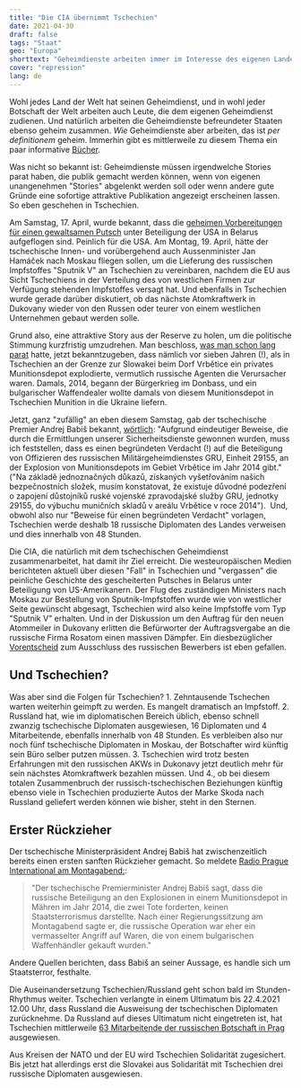 ```yaml
---
title: "Die CIA übernimmt Tschechien"
date: 2021-04-30
draft: false
tags: "Staat"
geo: "Europa"
shorttext: "Geheimdienste arbeiten immer im Interesse des eigenen Landes, manchmal aber zum Schaden von Freunden."
cover: "repression"
lang: de
---
```


Wohl jedes Land der Welt hat seinen Geheimdienst, und in wohl jeder Botschaft der Welt arbeiten auch Leute, die dem eigenen Geheimdienst zudienen. Und natürlich arbeiten die Geheimdienste befreundeter Staaten ebenso geheim zusammen. *Wie* Geheimdienste aber arbeiten, das ist *per definitionem* geheim. Immerhin gibt es mittlerweile zu diesem Thema ein paar informative [Bücher](https://www.npr.org/2019/09/09/758989641/the-cias-secret-quest-for-mind-control-torture-lsd-and-a-poisoner-in-chief?t=1596386167187 "The CIA's Secret Quest For Mind Control: Torture, LSD And A Poisoner In Chief").

Was nicht so bekannt ist: Geheimdienste müssen irgendwelche Stories parat haben, die publik gemacht werden können, wenn von eigenen unangenehmen "Stories" abgelenkt werden soll oder wenn andere gute Gründe eine sofortige attraktive Publikation angezeigt erscheinen lassen. So eben geschehen in Tschechien.

Am Samstag, 17. April, wurde bekannt, dass die [geheimen Vorbereitungen für einen gewaltsamen Putsch](https://www.mdr.de/nachrichten/welt/politik/lukaschenko-anschlag-auf-belarus-praesident-verhindert-100.html "Geheimdienste: Anschlag auf Lukaschenko vereitelt") unter Beteiligung der USA in Belarus aufgeflogen sind. Peinlich für die USA. Am Montag, 19. April, hätte der tschechische Innen- und vorübergehend auch Aussenminister Jan Hamáček nach Moskau fliegen sollen, um die Lieferung des russischen Impfstoffes "Sputnik V" an Tschechien zu vereinbaren, nachdem die EU aus Sicht Tschechiens in der Verteilung des von westlichen Firmen zur Verfügung stehenden Impfstoffes versagt hat. Und ebenfalls in Tschechien wurde gerade darüber diskutiert, ob das nächste Atomkraftwerk in Dukovany wieder von den Russen oder teurer von einem westlichen Unternehmen gebaut werden solle. 

Grund also, eine attraktive Story aus der Reserve zu holen, um die politische Stimmung kurzfristig umzudrehen. Man beschloss, [was man schon lang parat](https://english.radio.cz/former-military-intelligence-chief-expulsion-18-russian-spies-biggest-problem-8715237 "Former military intelligence chief on expulsion of 18 Russian spies") hatte, jetzt bekanntzugeben, dass nämlich vor sieben Jahren (!), als in Tschechien an der Grenze zur Slowakei beim Dorf Vrbětice ein privates Munitionsdepot explodierte, vermutlich russische Agenten die Verursacher waren. Damals, 2014, begann der Bürgerkrieg im Donbass, und ein bulgarischer Waffendealer wollte damals von diesem Munitionsdepot in Tschechien Munition in die Ukraine liefern. 

Jetzt, ganz "zufällig" an eben diesem Samstag, gab der tschechische Premier Andrej Babiš bekannt, [wörtlich](https://ct24.ceskatelevize.cz/domaci/3299339-do-vybuchu-municniho-arealu-ve-vrbeticich-byly-podle-zjisteni-ceskych-bezpecnostnich "Do výbuchu ve Vrběticích byli zapojení ruští agenti, oznámil Babiš. Česko jich osmnáct vyhostí"): "Aufgrund eindeutiger Beweise, die durch die Ermittlungen unserer Sicherheitsdienste gewonnen wurden, muss ich feststellen, dass es einen begründeten Verdacht (!) auf die Beteiligung von Offizieren des russischen Militärgeheimdienstes GRU, Einheit 29155, an der Explosion von Munitionsdepots im Gebiet Vrbětice im Jahr 2014 gibt." ("Na základě jednoznačných důkazů, získaných vyšetřováním našich bezpečnostních složek, musím konstatovat, že existuje důvodné podezření o zapojení důstojníků ruské vojenské zpravodajské služby GRU, jednotky 29155, do výbuchu muničních skladů v areálu Vrbětice v roce 2014").  Und, obwohl also nur "Beweise für einen begründeten Verdacht" vorlagen, Tschechien werde deshalb 18 russische Diplomaten des Landes verweisen und dies innerhalb von 48 Stunden.

Die CIA, die natürlich mit dem tschechischen Geheimdienst zusammenarbeitet, hat damit ihr Ziel erreicht. Die westeuropäischen Medien berichteten aktuell über diesen "Fall" in Tschechien und "vergassen" die peinliche Geschichte des gescheiterten Putsches in Belarus unter Beteiligung von US-Amerikanern. Der Flug des zuständigen Ministers nach Moskau zur Bestellung von Sputnik-Impfstoffen wurde wie von westlicher Seite gewünscht abgesagt, Tschechien wird also keine Impfstoffe vom Typ "Sputnik V" erhalten. Und in der Diskussion um den Auftrag für den neuen Atommeiler in Dukovany erlitten die Befürworter der Auftragsvergabe an die russische Firma Rosatom einen massiven Dämpfer. Ein diesbezüglicher [Vorentscheid](https://www.euractiv.com/section/politics/short_news/russia-excluded-from-czech-nuclear-tender-after-blast-details-revealed/ "Russia excluded from Czech nuclear tender after blast details revealed") zum Ausschluss des russischen Bewerbers ist eben gefallen.

## Und Tschechien?

Was aber sind die Folgen für Tschechien? 1. Zehntausende Tschechen warten weiterhin geimpft zu werden. Es mangelt dramatisch an Impfstoff. 2. Russland hat, wie im diplomatischen Bereich üblich, ebenso schnell zwanzig tschechische Diplomaten ausgewiesen, 16 Diplomaten und 4 Mitarbeitende, ebenfalls innerhalb von 48 Stunden. Es verbleiben also nur noch fünf tschechische Diplomaten in Moskau, der Botschafter wird künftig sein Büro selber putzen müssen. 3. Tschechien wird trotz besten Erfahrungen mit den russischen AKWs in Dukonavy jetzt deutlich mehr für sein nächstes Atomkraftwerk bezahlen müssen. Und 4., ob bei diesem totalen Zusammenbruch der russisch-tschechischen Beziehungen künftig ebenso viele in Tschechien produzierte Autos der Marke Skoda nach Russland geliefert werden können wie bisher, steht in den Sternen.

## Erster Rückzieher

Der tschechische Ministerpräsident Andrej Babiš hat zwischenzeitlich bereits einen ersten sanften Rückzieher gemacht. So meldete [Radio Prague International am Montagabend:](https://english.radio.cz/babis-deadly-russian-operation-czech-munitions-store-not-act-state-terrorism-8715271 "Deadly Russian operation at Czech munitions store not act of state terrorism"):

> "Der tschechische Premierminister Andrej Babiš sagt, dass die russische Beteiligung an den Explosionen in einem Munitionsdepot in Mähren im Jahr 2014, die zwei Tote forderten, keinen Staatsterrorismus darstellte. Nach einer Regierungssitzung am Montagabend sagte er, die russische Operation war eher ein vermasselter Angriff auf Waren, die von einem bulgarischen Waffenhändler gekauft wurden."

Andere Quellen berichten, dass Babiš an seiner Aussage, es handle sich um Staatsterror, festhalte.

Die Auseinandersetzung Tschechien/Russland geht schon bald im Stunden-Rhythmus weiter. Tschechien verlangte in einem Ultimatum bis 22.4.2021 12.00 Uhr, dass Russland die Ausweisung der tschechischen Diplomaten zurücknehme. Da Russland auf dieses Ultimatum nicht eingetreten ist, hat Tschechien mittlerweile [63 Mitarbeitende der russischen Botschaft in Prag](https://tass.com/world/1281845 "Czech Republic expels 63 Russian embassy employees") ausgewiesen.

Aus Kreisen der NATO und der EU wird Tschechien Solidarität zugesichert. Bis jetzt hat allerdings erst die Slovakei aus Solidarität mit Tschechien drei russische Diplomaten ausgewiesen.
